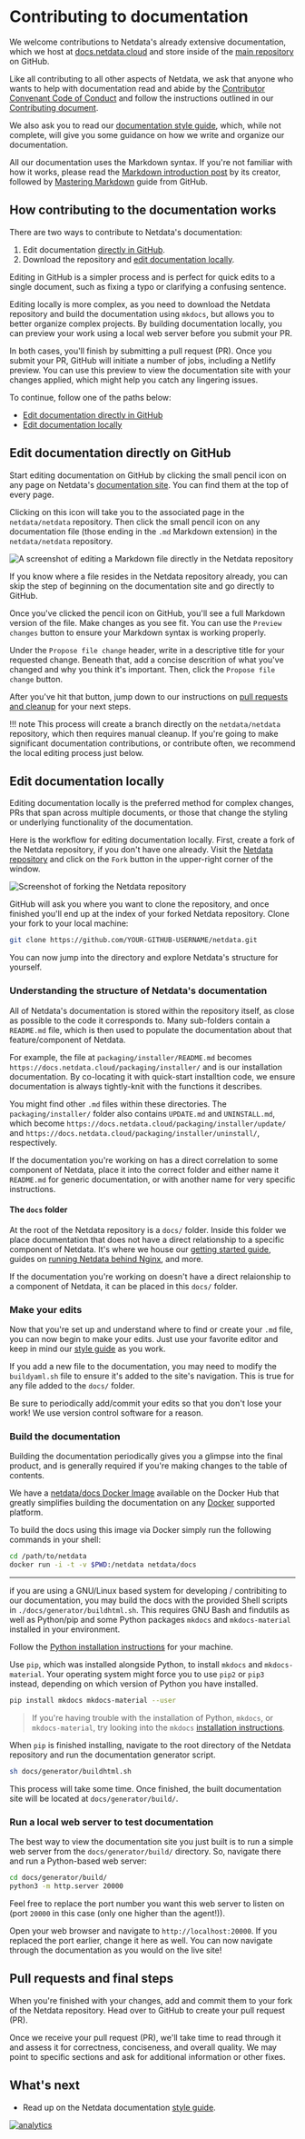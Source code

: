 <!--
---
title: "Contributing to documentation"
custom_edit_url: https://github.com/netdata/netdata/edit/master/docs/contributing/contributing-documentation.md
---
-->

# Contributing to documentation

We welcome contributions to Netdata's already extensive documentation, which we host at
[docs.netdata.cloud](https://docs.netdata.cloud/) and store inside of the [main
repository](https://github.com/netdata/netdata) on GitHub.

Like all contributing to all other aspects of Netdata, we ask that anyone who wants to help with documentation read and
abide by the [Contributor Convenant Code of Conduct](/CODE_OF_CONDUCT.md) and follow the
instructions outlined in our [Contributing document](/CONTRIBUTING.md).

We also ask you to read our [documentation style guide](style-guide.md), which, while not complete, will give you some
guidance on how we write and organize our documentation.

All our documentation uses the Markdown syntax. If you're not familiar with how it works, please read the [Markdown
introduction post](https://daringfireball.net/projects/markdown/) by its creator, followed by [Mastering
Markdown](https://guides.github.com/features/mastering-markdown/) guide from GitHub.

## How contributing to the documentation works

There are two ways to contribute to Netdata's documentation: 

1.  Edit documentation [directly in GitHub](#edit-documentation-directly-on-github).
2.  Download the repository and [edit documentation locally](#edit-documentation-locally).

Editing in GitHub is a simpler process and is perfect for quick edits to a single document, such as fixing a typo or
clarifying a confusing sentence.

Editing locally is more complex, as you need to download the Netdata repository and build the documentation using
`mkdocs`, but allows you to better organize complex projects. By building documentation locally, you can preview your
work using a local web server before you submit your PR.

In both cases, you'll finish by submitting a pull request (PR). Once you submit your PR, GitHub will initiate a number
of jobs, including a Netlify preview. You can use this preview to view the documentation site with your changes applied,
which might help you catch any lingering issues.

To continue, follow one of the paths below:

-   [Edit documentation directly in GitHub](#edit-documentation-directly-on-github)
-   [Edit documentation locally](#edit-documentation-locally)

## Edit documentation directly on GitHub

Start editing documentation on GitHub by clicking the small pencil icon on any page on Netdata's [documentation
site](https://docs.netdata.cloud/). You can find them at the top of every page.

Clicking on this icon will take you to the associated page in the `netdata/netdata` repository. Then click the small
pencil icon on any documentation file (those ending in the `.md` Markdown extension) in the `netdata/netdata`
repository.

![A screenshot of editing a Markdown file directly in the Netdata
repository](https://user-images.githubusercontent.com/1153921/59637188-10426d00-910a-11e9-99f2-ec564d6fb7d5.png)

If you know where a file resides in the Netdata repository already, you can skip the step of beginning on the
documentation site and go directly to GitHub.

Once you've clicked the pencil icon on GitHub, you'll see a full Markdown version of the file. Make changes as you see
fit. You can use the `Preview changes` button to ensure your Markdown syntax is working properly.

Under the `Propose file change` header, write in a descriptive title for your requested change. Beneath that, add a
concise descrition of what you've changed and why you think it's important. Then, click the `Propose file change`
button. 

After you've hit that button, jump down to our instructions on [pull requests and
cleanup](#pull-requests-and-final-steps) for your next steps. 

!!! note This process will create a branch directly on the `netdata/netdata` repository, which then requires manual
    cleanup. If you're going to make significant documentation contributions, or contribute often, we recommend the
    local editing process just below.

## Edit documentation locally

Editing documentation locally is the preferred method for complex changes, PRs that span across multiple documents, or
those that change the styling or underlying functionality of the documentation.

Here is the workflow for editing documentation locally. First, create a fork of the Netdata repository, if you don't
have one already. Visit the [Netdata repository](https://github.com/netdata/netdata) and click on the `Fork` button in
the upper-right corner of the window.

![Screenshot of forking the Netdata
repository](https://user-images.githubusercontent.com/1153921/59873572-25f5a380-9351-11e9-92a4-a681fe4a2ed9.png)

GitHub will ask you where you want to clone the repository, and once finished you'll end up at the index of your forked
Netdata repository. Clone your fork to your local machine:

```bash
git clone https://github.com/YOUR-GITHUB-USERNAME/netdata.git
```

You can now jump into the directory and explore Netdata's structure for yourself.

### Understanding the structure of Netdata's documentation

All of Netdata's documentation is stored within the repository itself, as close as possible to the code it corresponds
to. Many sub-folders contain a `README.md` file, which is then used to populate the documentation about that
feature/component of Netdata.

For example, the file at `packaging/installer/README.md` becomes `https://docs.netdata.cloud/packaging/installer/` and
is our installation documentation. By co-locating it with quick-start installtion code, we ensure documentation is
always tightly-knit with the functions it describes.

You might find other `.md` files within these directories. The `packaging/installer/` folder also contains `UPDATE.md`
and `UNINSTALL.md`, which become `https://docs.netdata.cloud/packaging/installer/update/` and
`https://docs.netdata.cloud/packaging/installer/uninstall/`, respectively.

If the documentation you're working on has a direct correlation to some component of Netdata, place it into the correct
folder and either name it `README.md` for generic documentation, or with another name for very specific instructions.

#### The `docs` folder

At the root of the Netdata repository is a `docs/` folder. Inside this folder we place documentation that does not have
a direct relationship to a specific component of Netdata. It's where we house our [getting started
guide](/docs/getting-started.md), guides on [running Netdata behind Nginx](/docs/Running-behind-nginx.md), and more.

If the documentation you're working on doesn't have a direct relaionship to a component of Netdata, it can be placed in
this `docs/` folder.

### Make your edits

Now that you're set up and understand where to find or create your `.md` file, you can now begin to make your edits.
Just use your favorite editor and keep in mind our [style guide](style-guide.md) as you work.

If you add a new file to the documentation, you may need to modify the `buildyaml.sh` file to ensure it's added to the
site's navigation. This is true for any file added to the `docs/` folder.

Be sure to periodically add/commit your edits so that you don't lose your work! We use version control software for a
reason.

### Build the documentation

Building the documentation periodically gives you a glimpse into the final product, and is generally required if you're
making changes to the table of contents.

We have a [netdata/docs Docker Image](https://hub.docker.com/r/netdata/os-test) available on the Docker Hub
that greatly simplifies building the documentation on any [Docker](https://www.docker.com) supported platform.

To build the docs using this image via Docker simply run the following commands in your shell:

```bash
cd /path/to/netdata
docker run -i -t -v $PWD:/netdata netdata/docs
```

----

if you are using a GNU/Linux based system for developing / contribiting to our documentation, you may build the
docs with the provided Shell scripts in `./docs/generator/buildhtml.sh`. This requires GNU Bash and findutils
as well as Python/pip and some Python packages `mkdocs` and `mkdocs-material` installed in your environment.

Follow the [Python installation instructions](https://www.python.org/downloads/) for your machine.

Use `pip`, which was installed alongside Python, to install `mkdocs` and `mkdocs-material`. Your operating system might
force you to use `pip2` or `pip3` instead, depending on which version of Python you have installed.

```bash
pip install mkdocs mkdocs-material --user
```

> If you're having trouble with the installation of Python, `mkdocs`, or `mkdocs-material`, try looking into the
> `mkdocs` [installation instructions](https://squidfunk.github.io/mkdocs-material/getting-started/#installation).

When `pip` is finished installing, navigate to the root directory of the Netdata repository and run the documentation
generator script.

```bash
sh docs/generator/buildhtml.sh
```

This process will take some time. Once finished, the built documentation site will be located at
`docs/generator/build/`.

### Run a local web server to test documentation

The best way to view the documentation site you just built is to run a simple web server from the
`docs/generator/build/` directory. So, navigate there and run a Python-based web server:

```sh
cd docs/generator/build/
python3 -m http.server 20000
```

Feel free to replace the port number you want this web server to listen on (port `20000` in this case (only one higher
than the agent!)).

Open your web browser and navigate to `http://localhost:20000`. If you replaced the port earlier, change it here as
well. You can now navigate through the documentation as you would on the live site!

## Pull requests and final steps

When you're finished with your changes, add and commit them to your fork of the Netdata repository. Head over to GitHub
to create your pull request (PR).

Once we receive your pull request (PR), we'll take time to read through it and assess it for correctness, conciseness,
and overall quality. We may point to specific sections and ask for additional information or other fixes.

## What's next

-   Read up on the Netdata documentation [style guide](style-guide.md).

[![analytics](https://www.google-analytics.com/collect?v=1&aip=1&t=pageview&_s=1&ds=github&dr=https%3A%2F%2Fgithub.com%2Fnetdata%2Fnetdata&dl=https%3A%2F%2Fmy-netdata.io%2Fgithub%2Fdocs%2Fcontributing%2Fcontributing-documentation&_u=MAC~&cid=5792dfd7-8dc4-476b-af31-da2fdb9f93d2&tid=UA-64295674-3)](<>)
